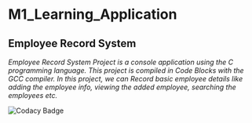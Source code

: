 # M1_Learning_Application
## **Employee Record System**
_Employee Record System Project is a console application using the C programming language. This project is compiled in Code Blocks with the GCC compiler. In this project, we can Record basic employee details like adding the employee info, viewing the added employee, searching the employees etc._




![Codacy Badge](https://app.codacy.com/project/badge/Grade/e474d7cba8994958912bb58b9054f436)
